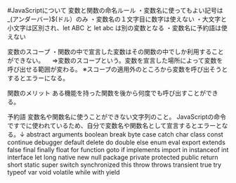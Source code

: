#JavaScriptについて
変数と関数の命名ルール
・変数名に使ってもよい記号は_(アンダーバー)$(ドル）のみ
・変数名の１文字目に数字は使えない
・大文字と小文字は区別され、let ABC と let abc は別の変数となる
・変数名に予約語は使えない

変数のスコープ
・関数の中で宣言した変数はその関数の中でしか利用することができない。
　⇒変数のスコープという。変数を宣言した場所によって変数を呼び出せる範囲が変わる。
※スコープの適用外のところから変数を呼び出そうとするとエラーになる。

関数のメリット
ある機能を持った関数を後から何度でも呼び出すことができる。

予約語
変数名や関数名に使うことができない文字列のこと。
JavaScriptの命令ですでに使われているため、自分で変数名や関数名として宣言するとエラーとなる。↓
abstract	arguments	boolean	break	byte
case	catch	char	class	const
continue	debugger	default	delete	do
double	else	enum	eval	export
extends	false	final	finally	float
for	function	goto	if	implements
import	in	instanceof	int	interface
let	long	native	new	null
package	private	protected	public	return
short	static	super	switch	synchronized
this	throw	throws	transient	true
try	typeof	var	void	volatile
while	with	yield		